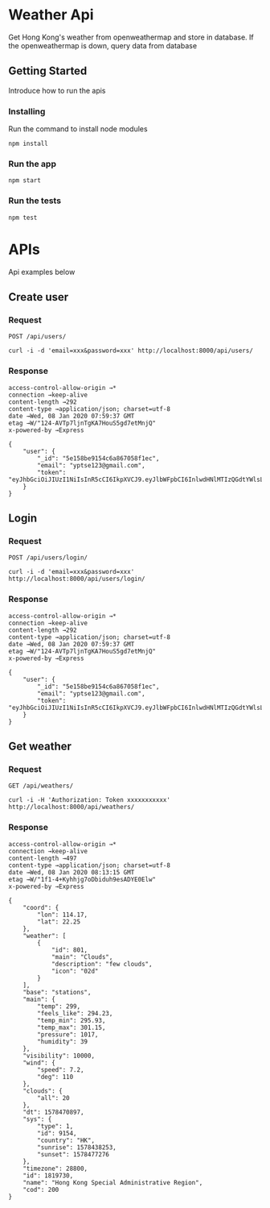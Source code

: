 # Weather Api
Get Hong Kong's weather from openweathermap and store in database. If the openweathermap is down, query data from database 

## Getting Started
Introduce how to run the apis

### Installing
Run the command to install node modules
```
npm install
```

### Run the app
```
npm start
```

### Run the tests
```
npm test
```

# APIs
Api examples below

## Create user

### Request
`POST /api/users/`
```
curl -i -d 'email=xxx&password=xxx' http://localhost:8000/api/users/
```

### Response
```
access-control-allow-origin →*
connection →keep-alive
content-length →292
content-type →application/json; charset=utf-8
date →Wed, 08 Jan 2020 07:59:37 GMT
etag →W/"124-AVTp7ljnTgKA7HouS5gd7etMnjQ"
x-powered-by →Express

{
    "user": {
        "_id": "5e158be9154c6a867058f1ec",
        "email": "yptse123@gmail.com",
        "token": "eyJhbGciOiJIUzI1NiIsInR5cCI6IkpXVCJ9.eyJlbWFpbCI6InlwdHNlMTIzQGdtYWlsLmNvbSIsImlkIjoiNWUxNThiZTkxNTRjNmE4NjcwNThmMWVjIiwiZXhwIjoxNTgzNjU0Mzc3LCJpYXQiOjE1Nzg0NzAzNzd9.kIvX8A_3EG3Ur3FA6UscrFhDZuSD3iGqmYk2O780A0Y"
    }
}
```

## Login

### Request
`POST /api/users/login/`
```
curl -i -d 'email=xxx&password=xxx' http://localhost:8000/api/users/login/
```

### Response
```
access-control-allow-origin →*
connection →keep-alive
content-length →292
content-type →application/json; charset=utf-8
date →Wed, 08 Jan 2020 07:59:37 GMT
etag →W/"124-AVTp7ljnTgKA7HouS5gd7etMnjQ"
x-powered-by →Express

{
    "user": {
        "_id": "5e158be9154c6a867058f1ec",
        "email": "yptse123@gmail.com",
        "token": "eyJhbGciOiJIUzI1NiIsInR5cCI6IkpXVCJ9.eyJlbWFpbCI6InlwdHNlMTIzQGdtYWlsLmNvbSIsImlkIjoiNWUxNThiZTkxNTRjNmE4NjcwNThmMWVjIiwiZXhwIjoxNTgzNjU0Mzc3LCJpYXQiOjE1Nzg0NzAzNzd9.kIvX8A_3EG3Ur3FA6UscrFhDZuSD3iGqmYk2O780A0Y"
    }
}
```

## Get weather

### Request
`GET /api/weathers/`
```
curl -i -H 'Authorization: Token xxxxxxxxxxx' http://localhost:8000/api/weathers/
```

### Response
```
access-control-allow-origin →*
connection →keep-alive
content-length →497
content-type →application/json; charset=utf-8
date →Wed, 08 Jan 2020 08:13:15 GMT
etag →W/"1f1-4+Kyhhjg7oDbiduh9esADYE0Elw"
x-powered-by →Express

{
    "coord": {
        "lon": 114.17,
        "lat": 22.25
    },
    "weather": [
        {
            "id": 801,
            "main": "Clouds",
            "description": "few clouds",
            "icon": "02d"
        }
    ],
    "base": "stations",
    "main": {
        "temp": 299,
        "feels_like": 294.23,
        "temp_min": 295.93,
        "temp_max": 301.15,
        "pressure": 1017,
        "humidity": 39
    },
    "visibility": 10000,
    "wind": {
        "speed": 7.2,
        "deg": 110
    },
    "clouds": {
        "all": 20
    },
    "dt": 1578470897,
    "sys": {
        "type": 1,
        "id": 9154,
        "country": "HK",
        "sunrise": 1578438253,
        "sunset": 1578477276
    },
    "timezone": 28800,
    "id": 1819730,
    "name": "Hong Kong Special Administrative Region",
    "cod": 200
}
```
